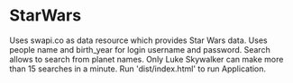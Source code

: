 # StarWars
Uses swapi.co as data resource which provides Star Wars data.
Uses people name and birth_year for login username and password.
Search allows to search from planet names.
Only Luke Skywalker can make more than 15 searches in a minute.
Run 'dist/index.html' to run Application.
